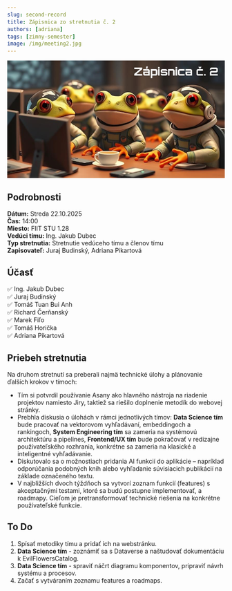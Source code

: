 ```yaml
---
slug: second-record
title: Zápisnica zo stretnutia č. 2
authors: [adriana]
tags: [zimny-semester]
image: /img/meeting2.jpg
---
```


![Meeting 2](/img/meeting2.JPG)

<!-- truncate -->

## Podrobnosti

**Dátum:** Streda 22.10.2025  
**Čas:** 14:00  
**Miesto:** FIIT STU 1.28  
**Vedúci tímu:** Ing. Jakub Dubec  
**Typ stretnutia:** Stretnutie vedúceho tímu a členov tímu  
**Zapisovateľ:** Juraj Budinský, Adriana Pikartová


## Účasť
✅ Ing. Jakub Dubec  
✅ Juraj Budinský  
✅ Tomáš Tuan Bui Anh  
✅ Richard Čerňanský  
✅ Marek Fiľo  
✅ Tomáš Horička  
✅ Adriana Pikartová  


## Priebeh stretnutia
Na druhom stretnutí sa preberali najmä technické úlohy a plánovanie ďalších krokov v tímoch:
- Tím si potvrdil používanie Asany ako hlavného nástroja na riadenie projektov namiesto Jiry, taktiež sa riešilo doplnenie metodík do webovej stránky.
- Prebhla diskusia o úlohách v rámci jednotlivých tímov: **Data Science tím** bude pracovať na vektorovom vyhľadávaní, embeddingoch a rankingoch, **System Engineering tím** sa zameria na systémovú architektúru a pipelines, **Frontend/UX tím** bude pokračovať v redizajne používateľského rozhrania, konkrétne sa zameria na klasické a inteligentné vyhľadávanie.
- Diskutovalo sa o možnostiach pridania AI funkcií do aplikácie – napríklad odporúčania podobných kníh alebo vyhľadanie súvisiacich publikácií na základe označeného textu.
- V najbližších dvoch týždňoch sa vytvorí zoznam funkcií (features) s akceptačnými testami, ktoré sa budú postupne implementovať, a roadmapy. Cieľom je pretransformovať technické riešenia na konkrétne používateľské funkcie. 


## To Do
1. Spísať metodiky tímu a pridať ich na webstránku.
2. **Data Science tím** - zoznámiť sa s Dataverse a naštudovať dokumentáciu k EvilFlowersCatalog.
3. **Data Science tím** - spraviť náčrt diagramu komponentov, pripraviť návrh systému a procesov.
4. Začať s vytváraním zoznamu features a roadmaps.
